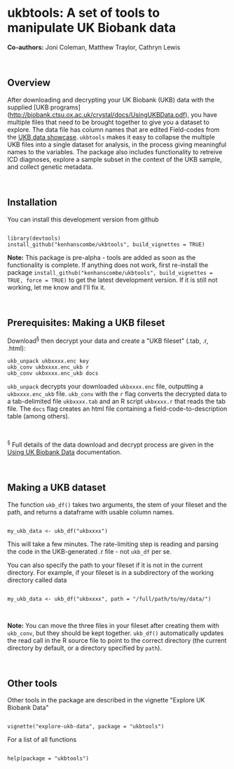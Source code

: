 
# ukbtools: A set of tools to manipulate UK Biobank data

__Co-authors:__ Joni Coleman, Matthew Traylor, Cathryn Lewis

<br>

## Overview

After downloading and decrypting your UK Biobank (UKB) data with the supplied [UKB programs] (http://biobank.ctsu.ox.ac.uk/crystal/docs/UsingUKBData.pdf), you have multiple files that need to be brought together to give you a dataset to explore. The data file has column names that are edited Field-codes from the [UKB data showcase](http://www.ukbiobank.ac.uk/data-showcase/). `ukbtools` makes it easy to collapse the multiple UKB files into a single dataset for analysis, in the process giving meaningful names to the variables. The package also includes functionality to retreive ICD diagnoses, explore a sample subset in the context of the UKB sample, and collect genetic metadata.

<br>

## Installation

You can install this development version from github

```{r, eval = FALSE}

library(devtools)
install_github("kenhanscombe/ukbtools", build_vignettes = TRUE)

```
__Note:__ This package is pre-alpha - tools are added as soon as the functionality is complete. If anything does not work, first re-install the package `install_github("kenhanscombe/ukbtools", build_vignettes = TRUE, force = TRUE)` to get the latest development version. If it is still not working, let me know and I'll fix it.

<br>


## Prerequisites: Making a UKB fileset

Download<sup>§</sup> then decrypt your data and create a "UKB fileset" (.tab, .r, .html):

```{bash, eval = FALSE}
ukb_unpack ukbxxxx.enc key
ukb_conv ukbxxxx.enc_ukb r
ukb_conv ukbxxxx.enc_ukb docs

```

`ukb_unpack` decrypts your downloaded `ukbxxxx.enc` file, outputting a `ukbxxxx.enc_ukb` file. `ukb_conv` with the `r` flag converts the decrypted data to a tab-delimited file `ukbxxxx.tab` and an R script `ukbxxxx.r` that reads the tab file. The `docs` flag creates an html file containing a field-code-to-description table (among others).

<br>

<sup>§</sup> Full details of the data download and decrypt process are given in the [Using UK Biobank Data](http://biobank.ctsu.ox.ac.uk/crystal/docs/UsingUKBData.pdf) documentation.

<br>



## Making a UKB dataset

The function `ukb_df()` takes two arguments, the stem of your fileset and the path, and returns a dataframe with usable column names.


```{r, eval = FALSE}

my_ukb_data <- ukb_df("ukbxxxx")

```


This will take a few minutes. The rate-limiting step is reading and parsing the code in the UKB-generated .r file - not `ukb_df` per se.

You can also specify the path to your fileset if it is not in the current directory. For example, if your fileset is in a subdirectory of the working directory called data


```{r, eval = FALSE}

my_ukb_data <- ukb_df("ukbxxxx", path = "/full/path/to/my/data/")

```

<br>

__Note:__ You can move the three files in your fileset after creating them with `ukb_conv`, but they should be kept together. `ukb_df()` automatically updates the read call in the R source file to point to the correct directory (the current directory by default, or a directory specified by `path`).

<br>



## Other tools

Other tools in the package are described in the vignette "Explore UK Biobank Data"

```{r, eval = FALSE}

vignette("explore-ukb-data", package = "ukbtools")

```

For a list of all functions

```{r, eval = FALSE}

help(package = "ukbtools")

```
